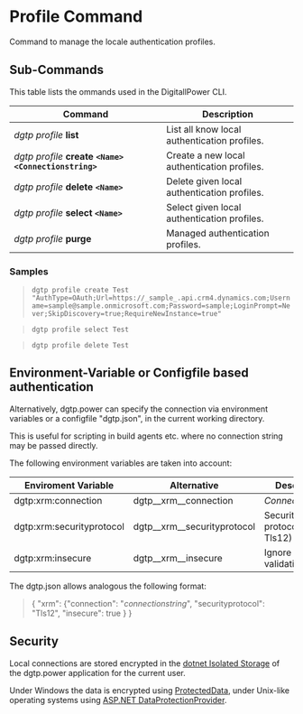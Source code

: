 # Profile Command

Command to manage the locale authentication profiles.

## Sub-Commands

This table lists the ommands used in the DigitallPower CLI.

|Command|Description|
|-------|-----------|
|_dgtp profile_ **list**|List all know local authentication profiles.|
|_dgtp profile_ **create `<Name> <Connectionstring>`**|Create a new local authentication profiles.|
|_dgtp profile_ **delete `<Name>`**|Delete given local authentication profiles.|
|_dgtp profile_ **select `<Name>`**|Select given local authentication profiles.|
|_dgtp profile_ **purge**|Managed authentication profiles.|

### Samples

> `dgtp profile create Test "AuthType=OAuth;Url=https://_sample_.api.crm4.dynamics.com;Username=sample@sample.onmicrosoft.com;Password=sample;LoginPrompt=Never;SkipDiscovery=true;RequireNewInstance=true"`

> `dgtp profile select Test`

> `dgtp profile delete Test`

## Environment-Variable or Configfile based authentication

Alternatively, dgtp.power can specify the connection via environment variables or a configfile "dgtp.json", in the current working directory.

This is useful for scripting in build agents etc. where no connection string may be passed directly.

The following environment variables are taken into account:

|Enviroment Variable| Alternative| Description|
|-------|-----------|-----------|
|dgtp:xrm:connection| dgtp__xrm__connection| _Connectionstring_|
|dgtp:xrm:securityprotocol| dgtp__xrm__securityprotocol | Security protocoll (like Tls12)|
|dgtp:xrm:insecure| dgtp__xrm__insecure | Ignore certificate validation errors|

The dgtp.json allows analogous the following format:

> { "xrm": {"connection": "_connectionstring_", "securityprotocol": "Tls12", "insecure": true } }


## Security

Local connections are stored encrypted in the [dotnet Isolated Storage](https://learn.microsoft.com/en-us/dotnet/standard/io/isolated-storage) of the dgtp.power application for the current user.

Under Windows the data is encrypted using [ProtectedData](https://learn.microsoft.com/en-us/dotnet/api/system.security.cryptography.protecteddata?view=windowsdesktop-7.0), under Unix-like operating systems using [ASP.NET DataProtectionProvider](https://learn.microsoft.com/en-us/dotnet/api/microsoft.aspnetcore.dataprotection.dataprotectionprovider?view=aspnetcore-7.0).